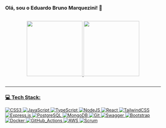 ### Olá, sou o Eduardo Bruno Marquezini! 👋

<br>

<div align="center">
  <a href="https://github.com/eduardobm0708">
  <img height="180em" src="https://github-readme-stats.vercel.app/api?username=eduardobm0708&show_icons=true&theme=dracula&include_all_commits=true&count_private=true"/>
  <img height="180em" src="https://github-readme-stats.vercel.app/api/top-langs/?username=eduardobm0708&layout=compact&langs_count=7&theme=dracula"/>
</div>

<br>

---

### 💻 Tech Stack:

![CSS3](https://img.shields.io/badge/css3-%231572B6.svg?style=for-the-badge&logo=css3&logoColor=white) ![JavaScript](https://img.shields.io/badge/javascript-%23323330.svg?style=for-the-badge&logo=javascript&logoColor=%23F7DF1E) ![TypeScript](https://img.shields.io/badge/typescript-%23007ACC.svg?style=for-the-badge&logo=typescript&logoColor=white) ![NodeJS](https://img.shields.io/badge/node.js-6DA55F?style=for-the-badge&logo=node.js&logoColor=white) ![React](https://img.shields.io/badge/react-%2320232a.svg?style=for-the-badge&logo=react&logoColor=%2361DAFB) ![TailwindCSS](https://img.shields.io/badge/tailwindcss-%2338B2AC.svg?style=for-the-badge&logo=tailwind-css&logoColor=white) ![Express.js](https://img.shields.io/badge/express.js-%23404d59.svg?style=for-the-badge&logo=express&logoColor=white) ![PostgreSQL](https://img.shields.io/badge/PostgreSQL-%23316192.svg?style=for-the-badge&logo=postgresql&logoColor=white) ![MongoDB](https://img.shields.io/badge/MongoDB-%234ea94b.svg?style=for-the-badge&logo=mongodb&logoColor=white) ![Git](https://img.shields.io/badge/git-%23F05032.svg?style=for-the-badge&logo=git&logoColor=white) ![Swagger](https://img.shields.io/badge/Swagger-%2385ea2d.svg?style=for-the-badge&logo=swagger&logoColor=white) ![Bootstrap](https://img.shields.io/badge/bootstrap-%23563D7C.svg?style=for-the-badge&logo=bootstrap&logoColor=white) ![Docker](https://img.shields.io/badge/docker-%230db7ed.svg?style=for-the-badge&logo=docker&logoColor=white) ![GitHub_Actions](https://img.shields.io/badge/github--actions-%232671E5.svg?style=for-the-badge&logo=github-actions&logoColor=white) ![AWS](https://img.shields.io/badge/AWS-%23FF9900.svg?style=for-the-badge&logo=amazon-aws&logoColor=white) ![Scrum](https://img.shields.io/badge/Scrum-%231C1A1D.svg?style=for-the-badge&logo=scrum&logoColor=white)
